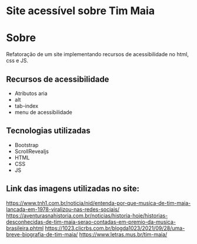 # Site acessível sobre Tim Maia
# Sobre
Refatoração de um site implementando recursos de acessibilidade no html, css e JS.
## Recursos de acessibilidade
- Atributos aria
- alt
- tab-index
- menu de acessibilidade
## Tecnologias utilizadas
- Bootstrap
- ScrollRevealjs
- HTML
- CSS
- JS
## Link das imagens utilizadas no site:
https://www.tnh1.com.br/noticia/nid/entenda-por-que-musica-de-tim-maia-lancada-em-1978-viralizou-nas-redes-sociais/ 
https://aventurasnahistoria.com.br/noticias/historia-hoje/historias-desconhecidas-de-tim-maia-serao-contadas-em-premio-da-musica-brasileira.phtml 
https://1023.clicrbs.com.br/blogda1023/2021/09/28/uma-breve-biografia-de-tim-maia/ 
https://www.letras.mus.br/tim-maia/
